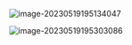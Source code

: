 ![image-20230519195134047](offer.assets/image-20230519195134047.png)

![image-20230519195303086](offer.assets/image-20230519195303086.png)